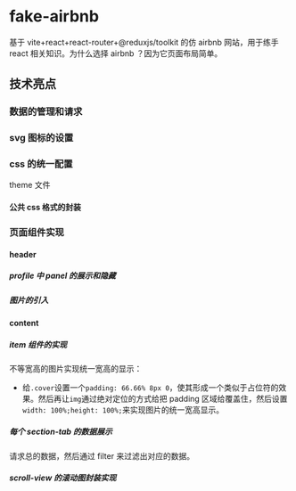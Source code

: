 # fake-airbnb

基于 vite+react+react-router+@reduxjs/toolkit 的仿 airbnb 网站，用于练手 react 相关知识。为什么选择 airbnb ？因为它页面布局简单。

## 技术亮点

### 数据的管理和请求

### svg 图标的设置
  
### css 的统一配置
theme 文件

#### 公共 css 格式的封装
  
### 页面组件实现

#### header
##### profile 中 panel 的展示和隐藏

##### 图片的引入

#### content
##### item 组件的实现
不等宽高的图片实现统一宽高的显示：
* 给`.cover`设置一个`padding: 66.66% 8px 0`，使其形成一个类似于占位符的效果。然后再让`img`通过绝对定位的方式给把 padding 区域给覆盖住，然后设置`width: 100%;height: 100%;`来实现图片的统一宽高显示。
##### 每个 section-tab 的数据展示
请求总的数据，然后通过 filter 来过滤出对应的数据。

##### scroll-view 的滚动图封装实现